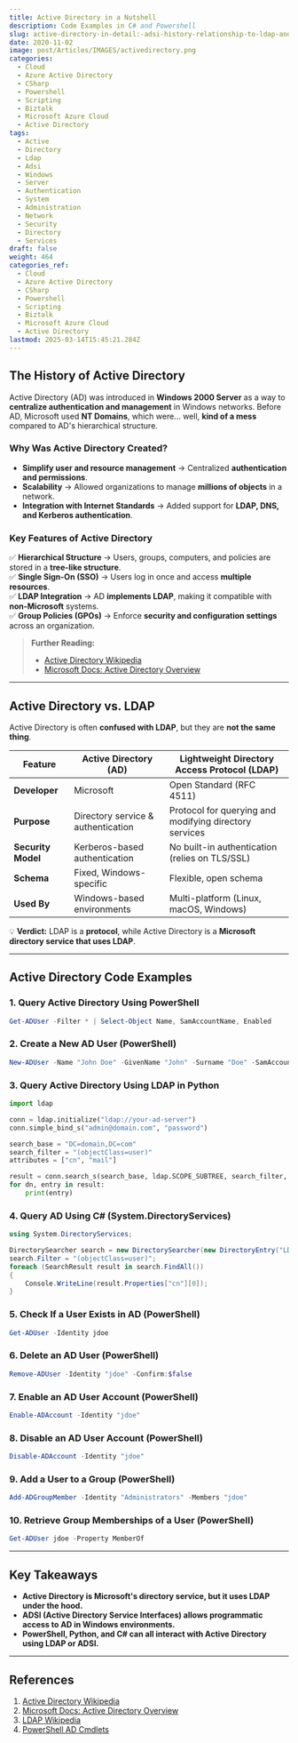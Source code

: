 ```yaml
---
title: Active Directory in a Nutshell
description: Code Examples in C# and Powershell
slug: active-directory-in-detail:-adsi-history-relationship-to-ldap-and-10-code-examples
date: 2020-11-02
image: post/Articles/IMAGES/activedirectory.png
categories:
  - Cloud
  - Azure Active Directory
  - CSharp
  - Powershell
  - Scripting
  - Biztalk
  - Microsoft Azure Cloud
  - Active Directory
tags:
  - Active
  - Directory
  - Ldap
  - Adsi
  - Windows
  - Server
  - Authentication
  - System
  - Administration
  - Network
  - Security
  - Directory
  - Services
draft: false
weight: 464
categories_ref:
  - Cloud
  - Azure Active Directory
  - CSharp
  - Powershell
  - Scripting
  - Biztalk
  - Microsoft Azure Cloud
  - Active Directory
lastmod: 2025-03-14T15:45:21.284Z
---
```

<!--

# Active Directory in Detail: ADSI, History, Relationship to LDAP, and 10 Code Examples

## Introduction  

If you've ever dealt with **Windows servers**, chances are you've encountered **Active Directory (AD)**—Microsoft's **directory service** that controls **user authentication, security policies, and resource access** in enterprise environments.  

But have you ever wondered:  

- How does **Active Directory relate to LDAP**?  
- What is **ADSI (Active Directory Service Interfaces)**?  
- How can we interact with **Active Directory programmatically**?  

Well, you’re in for a treat! In this article, we’ll explore:  

- The **history and purpose** of Active Directory.  
- How it relates to **LDAP (Lightweight Directory Access Protocol)**.  
- **10 real-world code examples** for querying and managing AD.  

---
-->

## The History of Active Directory

Active Directory (AD) was introduced in **Windows 2000 Server** as a way to **centralize authentication and management** in Windows networks. Before AD, Microsoft used **NT Domains**, which were... well, **kind of a mess** compared to AD's hierarchical structure.

### **Why Was Active Directory Created?**

* **Simplify user and resource management** → Centralized **authentication and permissions**.
* **Scalability** → Allowed organizations to manage **millions of objects** in a network.
* **Integration with Internet Standards** → Added support for **LDAP, DNS, and Kerberos authentication**.

### **Key Features of Active Directory**

✅ **Hierarchical Structure** → Users, groups, computers, and policies are stored in a **tree-like structure**.\
✅ **Single Sign-On (SSO)** → Users log in once and access **multiple resources**.\
✅ **LDAP Integration** → AD **implements LDAP**, making it compatible with **non-Microsoft** systems.\
✅ **Group Policies (GPOs)** → Enforce **security and configuration settings** across an organization.

> **Further Reading:**
>
> * [Active Directory Wikipedia](https://en.wikipedia.org/wiki/Active_Directory)
> * [Microsoft Docs: Active Directory Overview](https://learn.microsoft.com/en-us/windows-server/identity/ad-ds/)

***

## Active Directory vs. LDAP

Active Directory is often **confused with LDAP**, but they are **not the same thing**.

| Feature            | Active Directory (AD)              | Lightweight Directory Access Protocol (LDAP)           |
| ------------------ | ---------------------------------- | ------------------------------------------------------ |
| **Developer**      | Microsoft                          | Open Standard (RFC 4511)                               |
| **Purpose**        | Directory service & authentication | Protocol for querying and modifying directory services |
| **Security Model** | Kerberos-based authentication      | No built-in authentication (relies on TLS/SSL)         |
| **Schema**         | Fixed, Windows-specific            | Flexible, open schema                                  |
| **Used By**        | Windows-based environments         | Multi-platform (Linux, macOS, Windows)                 |

💡 **Verdict:** LDAP is a **protocol**, while Active Directory is a **Microsoft directory service that uses LDAP**.

***

## Active Directory Code Examples

### **1. Query Active Directory Using PowerShell**

```powershell
Get-ADUser -Filter * | Select-Object Name, SamAccountName, Enabled
```

### **2. Create a New AD User (PowerShell)**

```powershell
New-ADUser -Name "John Doe" -GivenName "John" -Surname "Doe" -SamAccountName "jdoe" -UserPrincipalName "jdoe@domain.com" -Path "OU=Users,DC=domain,DC=com" -Enabled $true
```

### **3. Query Active Directory Using LDAP in Python**

```python
import ldap

conn = ldap.initialize("ldap://your-ad-server")
conn.simple_bind_s("admin@domain.com", "password")

search_base = "DC=domain,DC=com"
search_filter = "(objectClass=user)"
attributes = ["cn", "mail"]

result = conn.search_s(search_base, ldap.SCOPE_SUBTREE, search_filter, attributes)
for dn, entry in result:
    print(entry)
```

### **4. Query AD Using C# (System.DirectoryServices)**

```csharp
using System.DirectoryServices;

DirectorySearcher search = new DirectorySearcher(new DirectoryEntry("LDAP://domain.com"));
search.Filter = "(objectClass=user)";
foreach (SearchResult result in search.FindAll())
{
    Console.WriteLine(result.Properties["cn"][0]);
}
```

### **5. Check If a User Exists in AD (PowerShell)**

```powershell
Get-ADUser -Identity jdoe
```

### **6. Delete an AD User (PowerShell)**

```powershell
Remove-ADUser -Identity "jdoe" -Confirm:$false
```

### **7. Enable an AD User Account (PowerShell)**

```powershell
Enable-ADAccount -Identity "jdoe"
```

### **8. Disable an AD User Account (PowerShell)**

```powershell
Disable-ADAccount -Identity "jdoe"
```

### **9. Add a User to a Group (PowerShell)**

```powershell
Add-ADGroupMember -Identity "Administrators" -Members "jdoe"
```

### **10. Retrieve Group Memberships of a User (PowerShell)**

```powershell
Get-ADUser jdoe -Property MemberOf
```

***

## Key Takeaways

* **Active Directory is Microsoft's directory service, but it uses LDAP under the hood.**
* **ADSI (Active Directory Service Interfaces) allows programmatic access to AD in Windows environments.**
* **PowerShell, Python, and C# can all interact with Active Directory using LDAP or ADSI.**

***

## References

1. [Active Directory Wikipedia](https://en.wikipedia.org/wiki/Active_Directory)
2. [Microsoft Docs: Active Directory Overview](https://learn.microsoft.com/en-us/windows-server/identity/ad-ds/)
3. [LDAP Wikipedia](https://en.wikipedia.org/wiki/Lightweight_Directory_Access_Protocol)
4. [PowerShell AD Cmdlets](https://docs.microsoft.com/en-us/powershell/module/activedirectory/)

